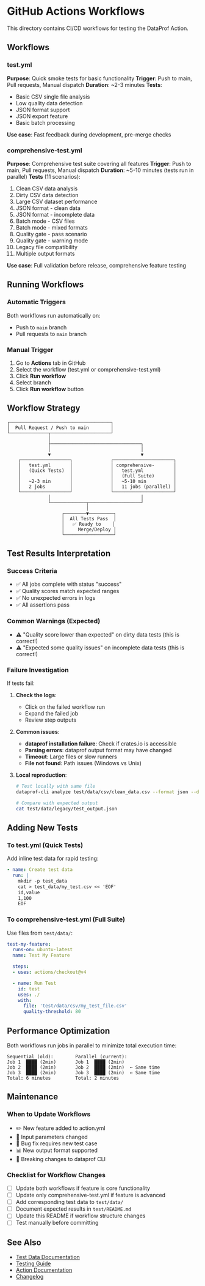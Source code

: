 # GitHub Actions Workflows

This directory contains CI/CD workflows for testing the DataProf Action.

## Workflows

### test.yml
**Purpose**: Quick smoke tests for basic functionality
**Trigger**: Push to main, Pull requests, Manual dispatch
**Duration**: ~2-3 minutes
**Tests**:
- Basic CSV single file analysis
- Low quality data detection
- JSON format support
- JSON export feature
- Basic batch processing

**Use case**: Fast feedback during development, pre-merge checks

### comprehensive-test.yml
**Purpose**: Comprehensive test suite covering all features
**Trigger**: Push to main, Pull requests, Manual dispatch
**Duration**: ~5-10 minutes (tests run in parallel)
**Tests** (11 scenarios):
1. Clean CSV data analysis
2. Dirty CSV data detection
3. Large CSV dataset performance
4. JSON format - clean data
5. JSON format - incomplete data
6. Batch mode - CSV files
7. Batch mode - mixed formats
8. Quality gate - pass scenario
9. Quality gate - warning mode
10. Legacy file compatibility
11. Multiple output formats

**Use case**: Full validation before release, comprehensive feature testing

## Running Workflows

### Automatic Triggers
Both workflows run automatically on:
- Push to `main` branch
- Pull requests to `main` branch

### Manual Trigger
1. Go to **Actions** tab in GitHub
2. Select the workflow (test.yml or comprehensive-test.yml)
3. Click **Run workflow**
4. Select branch
5. Click **Run workflow** button

## Workflow Strategy

```
┌─────────────────────────────────────┐
│  Pull Request / Push to main        │
└──────────────┬──────────────────────┘
               │
               ├─────────────────────────────────┐
               │                                 │
               ▼                                 ▼
    ┌──────────────────┐              ┌──────────────────────┐
    │   test.yml       │              │ comprehensive-       │
    │   (Quick Tests)  │              │   test.yml           │
    │                  │              │   (Full Suite)       │
    │   ~2-3 min       │              │   ~5-10 min          │
    │   2 jobs         │              │   11 jobs (parallel) │
    └──────────────────┘              └──────────────────────┘
               │                                 │
               └─────────────┬───────────────────┘
                             │
                    ┌────────▼─────────┐
                    │  All Tests Pass  │
                    │   ✅ Ready to    │
                    │     Merge/Deploy │
                    └──────────────────┘
```

## Test Results Interpretation

### Success Criteria
- ✅ All jobs complete with status "success"
- ✅ Quality scores match expected ranges
- ✅ No unexpected errors in logs
- ✅ All assertions pass

### Common Warnings (Expected)
- ⚠️  "Quality score lower than expected" on dirty data tests (this is correct!)
- ⚠️  "Expected some quality issues" on incomplete data tests (this is correct!)

### Failure Investigation
If tests fail:

1. **Check the logs**:
   - Click on the failed workflow run
   - Expand the failed job
   - Review step outputs

2. **Common issues**:
   - **dataprof installation failure**: Check if crates.io is accessible
   - **Parsing errors**: dataprof output format may have changed
   - **Timeout**: Large files or slow runners
   - **File not found**: Path issues (Windows vs Unix)

3. **Local reproduction**:
   ```bash
   # Test locally with same file
   dataprof-cli analyze test/data/csv/clean_data.csv --format json --detailed

   # Compare with expected output
   cat test/data/legacy/test_output.json
   ```

## Adding New Tests

### To test.yml (Quick Tests)
Add inline test data for rapid testing:
```yaml
- name: Create test data
  run: |
    mkdir -p test_data
    cat > test_data/my_test.csv << 'EOF'
    id,value
    1,100
    EOF
```

### To comprehensive-test.yml (Full Suite)
Use files from `test/data/`:
```yaml
test-my-feature:
  runs-on: ubuntu-latest
  name: Test My Feature

  steps:
  - uses: actions/checkout@v4

  - name: Run Test
    id: test
    uses: ./
    with:
      file: 'test/data/csv/my_test_file.csv'
      quality-threshold: 80
```

## Performance Optimization

Both workflows run jobs in parallel to minimize total execution time:

```
Sequential (old):        Parallel (current):
Job 1  ████ (2min)       Job 1  ████ (2min)
Job 2  ████ (2min)       Job 2  ████ (2min)  ← Same time
Job 3  ████ (2min)       Job 3  ████ (2min)  ← Same time
Total: 6 minutes         Total: 2 minutes
```

## Maintenance

### When to Update Workflows

- ✏️  New feature added to action.yml
- 📝 Input parameters changed
- 🐛 Bug fix requires new test case
- 📊 New output format supported
- 🔄 Breaking changes to dataprof CLI

### Checklist for Workflow Changes

- [ ] Update both workflows if feature is core functionality
- [ ] Update only comprehensive-test.yml if feature is advanced
- [ ] Add corresponding test data to `test/data/`
- [ ] Document expected results in `test/README.md`
- [ ] Update this README if workflow structure changes
- [ ] Test manually before committing

## See Also

- [Test Data Documentation](../../test/README.md)
- [Testing Guide](../../test/TESTING.md)
- [Action Documentation](../../README.md)
- [Changelog](../../CHANGELOG.md)
